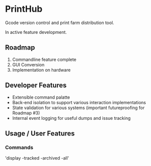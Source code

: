 # PrintHub
 Gcode version control and print farm distribution tool.

 In active feature development.

## Roadmap
1. Commandline feature complete
2. GUI Conversion
3. Implementation on hardware

## Developer Features
- Extensible command palatte
- Back-end isolation to support various interaction implementations
- State validation for various systems (important futureproofing for Roadmap #3)
- Internal event logging for useful dumps and issue tracking

## Usage / User Features
### Commands
'display -tracked -archived -all'

